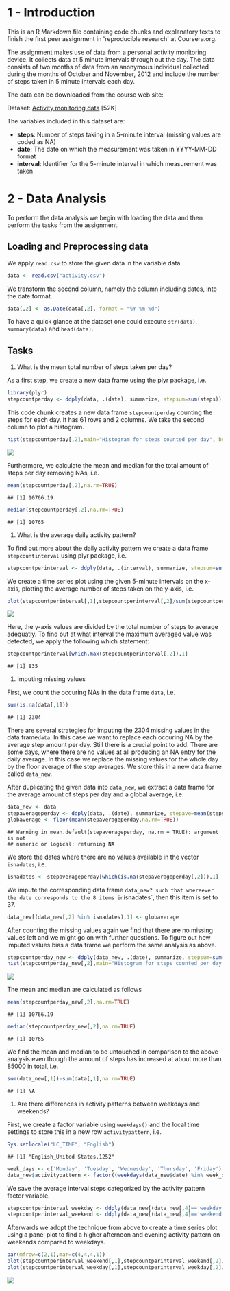 1 - Introduction
================

This is an R Markdown file containing code chunks and explanatory texts to finish the first peer assignment in 'reproducible research' at Coursera.org.

The assignment makes use of data from a personal activity monitoring device. It collects data at 5 minute intervals through out the day. The data consists of two months of data from an anonymous individual collected during the months of October and November, 2012 and include the number of steps taken in 5 minute intervals each day.

The data can be downloaded from the course web site:

Dataset: [Activity monitoring data](https://d396qusza40orc.cloudfront.net/repdata%2Fdata%2Factivity.zip) \[52K\]

The variables included in this dataset are:

-   **steps**: Number of steps taking in a 5-minute interval (missing values are coded as NA)
-   **date**: The date on which the measurement was taken in YYYY-MM-DD format
-   **interval**: Identifier for the 5-minute interval in which measurement was taken

2 - Data Analysis
=================

To perform the data analysis we begin with loading the data and then perform the tasks from the assignment.

Loading and Preprocessing data
------------------------------

We apply `read.csv` to store the given data in the variable data.

``` r
data <- read.csv("activity.csv")
```

We transform the second column, namely the column including dates, into the date format.

``` r
data[,2] <- as.Date(data[,2], format = "%Y-%m-%d")
```

To have a quick glance at the dataset one could execute `str(data)`, `summary(data)` and `head(data)`.

Tasks
-----

1.  What is the mean total number of steps taken per day?

As a first step, we create a new data frame using the plyr package, i.e.

``` r
library(plyr)
stepcountperday <- ddply(data, .(date), summarize, stepsum=sum(steps))
```

This code chunk creates a new data frame `stepcountperday` counting the steps for each day. It has 61 rows and 2 columns. We take the second column to plot a histogram.

``` r
hist(stepcountperday[,2],main="Histogram for steps counted per day", breaks = seq(0,25000,by=2500),xlab="steps counted per day")
```

![](PA1_template_files/figure-markdown_github/unnamed-chunk-4-1.png)

Furthermore, we calculate the mean and median for the total amount of steps per day removing NAs, i.e.

``` r
mean(stepcountperday[,2],na.rm=TRUE)
```

    ## [1] 10766.19

``` r
median(stepcountperday[,2],na.rm=TRUE)
```

    ## [1] 10765

1.  What is the average daily activity pattern?

To find out more about the daily activity pattern we create a data frame `stepcountinterval` using plyr package, i.e.

``` r
stepcountperinterval <- ddply(data, .(interval), summarize, stepsum=sum(steps,na.rm=TRUE))
```

We create a time series plot using the given 5-minute intervals on the x-axis, plotting the average number of steps taken on the y-axis, i.e.

``` r
plot(stepcountperinterval[,1],stepcountperinterval[,2]/sum(stepcountperinterval[,2]),type="l",xlab="5-minute interval ", ylab="Av. number of steps taken", main="Daily activity pattern")
```

![](PA1_template_files/figure-markdown_github/unnamed-chunk-7-1.png)

Here, the y-axis values are divided by the total number of steps to average adequatly. To find out at what interval the maximum averaged value was detected, we apply the following which statement:

``` r
stepcountperinterval[which.max(stepcountperinterval[,2]),1]
```

    ## [1] 835

1.  Imputing missing values

First, we count the occuring NAs in the data frame `data`, i.e.

``` r
sum(is.na(data[,1]))
```

    ## [1] 2304

There are several strategies for imputing the 2304 missing values in the data frame`data`. In this case we want to replace each occuring NA by the average step amount per day. Still there is a crucial point to add. There are some days, where there are no values at all producing an NA entry for the daily average. In this case we replace the missing values for the whole day by the floor average of the step averages. We store this in a new data frame called `data_new`.

After duplicating the given data into `data_new`, we extract a data frame for the average amount of steps per day and a global average, i.e.

``` r
data_new <- data
stepaverageperday <- ddply(data, .(date), summarize, stepave=mean(steps,na.rm=TRUE))
globaverage <- floor(mean(stepaverageperday,na.rm=TRUE))
```

    ## Warning in mean.default(stepaverageperday, na.rm = TRUE): argument is not
    ## numeric or logical: returning NA

We store the dates where there are no values available in the vector `isnadates`, i.e.

``` r
isnadates <- stepaverageperday[which(is.na(stepaverageperday[,2])),1]
```

We impute the corresponding data frame `data_new? such that whereever the date corresponds to the 8 items in`isnadates\`, then this item is set to 37.

``` r
data_new[(data_new[,2] %in% isnadates),1] <- globaverage
```

After counting the missing values again we find that there are no missing values left and we might go on with further questions. To figure out how imputed values bias a data frame we perform the same analysis as above.

``` r
stepcountperday_new <- ddply(data_new, .(date), summarize, stepsum=sum(steps))
hist(stepcountperday_new[,2],main="Histogram for steps counted per day (imputed data)", breaks = seq(0,25000,by=2500),xlab="steps counted per day (imputed data)")
```

![](PA1_template_files/figure-markdown_github/unnamed-chunk-13-1.png)

The mean and median are calculated as follows

``` r
mean(stepcountperday_new[,2],na.rm=TRUE)
```

    ## [1] 10766.19

``` r
median(stepcountperday_new[,2],na.rm=TRUE)
```

    ## [1] 10765

We find the mean and median to be untouched in comparison to the above analysis even though the amount of steps has increased at about more than 85000 in total, i.e.

``` r
sum(data_new[,1])-sum(data[,1],na.rm=TRUE)
```

    ## [1] NA

1.  Are there differences in activity patterns between weekdays and weekends?

First, we create a factor variable using `weekdays()` and the local time settings to store this in a new row `activitypattern`, i.e.

``` r
Sys.setlocale("LC_TIME", "English")
```

    ## [1] "English_United States.1252"

``` r
week_days <- c('Monday', 'Tuesday', 'Wednesday', 'Thursday', 'Friday')
data_new$activitypattern <- factor((weekdays(data_new$date) %in% week_days),levels=c(FALSE, TRUE), labels=c('weekend', 'weekday'))
```

We save the average interval steps categorized by the activity pattern factor variable.

``` r
stepcountperinterval_weekday <- ddply(data_new[(data_new[,4]=='weekday'),], .(interval), summarize, stepsum=sum(steps,na.rm=TRUE))
stepcountperinterval_weekend <- ddply(data_new[(data_new[,4]=='weekend'),], .(interval), summarize, stepsum=sum(steps,na.rm=TRUE))
```

Afterwards we adopt the technique from above to create a time series plot using a panel plot to find a higher afternoon and evening activity pattern on weekends compared to weekdays.

``` r
par(mfrow=c(2,1),mar=c(4,4,4,1))
plot(stepcountperinterval_weekend[,1],stepcountperinterval_weekend[,2]/sum(stepcountperinterval_weekend[,2]),type="l",xlab="5-minute interval ", ylab="Av. number of steps taken", main="Daily activity pattern on weekend")
plot(stepcountperinterval_weekday[,1],stepcountperinterval_weekday[,2]/sum(stepcountperinterval_weekday[,2]),type="l",xlab="5-minute interval ", ylab="Av. number of steps taken", main="Daily activity pattern on weekdays")
```

![](PA1_template_files/figure-markdown_github/unnamed-chunk-18-1.png)
